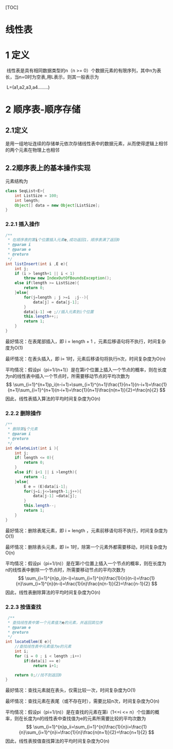 [TOC]



# 线性表	

# 1 定义



​        线性表是具有相同数据类型的n（n >= 0）个数据元素的有限序列，其中n为表长，当n=0时为空表,用L表示，则其一般表示为

​                                                                    L=(a1,a2,a3,a4........)

# 2 顺序表-顺序存储

## 2.1定义

​        是用一组地址连续的存储单元依次存储线性表中的数据元素，从而使得逻辑上相邻的两个元素在物理上也相邻	

## 2.2顺序表上的基本操作实现

元素结构为

```java
class SeqList<E>{
    int ListSize = 100;
    int length;
    Object[] data = new Object[ListSize];
}
```

### 2.2.1 插入操作

```java
/**
 * 在顺序表的第i个位置插入元素e,成功返回1，顺序表满了返回0
 * @param i
 * @param e
 * @return
 */
int listInsert(int i ,E e){
    int j;
    if (i > length+1 || i < 1)
        throw new IndexOutOfBoundsException();
    else if(length >= ListSize){
        return 0;
    }else{
        for(j=length ; j >=i  ;j--){
            data[j] = data[j-1];
        }
        data[i-1] =e ;//插入元素到i个位置
        this.length++;;
        return 1;
    }
}
```

最好情况：在表尾部插入，即 i =  length + 1 ，元素后移语句将不执行，时间复杂度为O(1)

最坏情况：在表头插入，即 i= 1时，元素后移语句将执行n次，时间复杂度为O(n)

平均情况：假设pi（pi=1/(n+1)）是在第i个位置上插入一个节点的概率，则在长度为n的线性表中插入一个节点时，所需要移动节点的平均次数为
$$
\sum_{i=1}^{n+1}p_i(n-i+1)=\sum_{i=1}^{n+1}\frac{1}{n+1}(n-i+1)=\frac{1}{n+1}\sum_{i=1}^{n+1}(n-i+1)=\frac{1}{n+1}\frac{n(n+1)}{2}=\frac{n}{2}
$$
因此，线性表插入算法的平均时间复杂度为O(n)

### 2.2.2  删除操作

```java
/**
 * 删除第i个元素
 * @param i
 * @return
 */
int deleteList(int i ){
    int j;
    if( length <= 0){
        return 0;
    }
    else if( i<1 || i >length){
        return -1;
    }else{
        E e = (E)data[i-1];
        for(j=i;j<=length-1;j++){
            data[j-1] =data[j];
        }
        this.length--;
        return 1;
    }
}
```

最好情况：删除表尾元素，即 i =  length ，元素前移语句将不执行，时间复杂度为O(1)

最坏情况：删除表头元素，即 i= 1时，除第一个元素外都需要移动，时间复杂度为O(n)

平均情况：假设pi（pi=1/(n)）是在第i个位置上插入一个节点的概率，则在长度为n的线性表中删除一个节点时，所需要移动节点的平均次数为
$$
\sum_{i=1}^{n}p_i(n-i)=\sum_{i=1}^{n}\frac{1}{n}(n-i)=\frac{1}{n}\sum_{i=1}^{n}(n-i)=\frac{1}{n}\frac{n(n-1)}{2}=\frac{n-1}{2}
$$
因此，线性表删除算法的平均时间复杂度为O(n)

### 2.2.3 按值查找

```java
 /**
 * 查找线性表中第一个元素值为e的元素，并返回其位序
 * @param e
 * @return
 */
int locateElem(E e){
    //查找线性表中元素值为e的元素
    int i;
    for (i = 0 ; i < length ;i++)
        if(data[i] == e)
            return i+1;

    return 0;//找不到返回0
}
```

最好情况：查找元素就在表头，仅需比较一次，时间复杂度为O(1)

最坏情况：查找元素在表尾（或不存在时），需要比较n次，时间复杂度为O(n)

平均情况：假设pi（pi=1/(n)）是在查找的元素在第i（1<=i <= n）个位置的概率，则在长度为n的线性表中查找值为e的元素所需要比较的平均次数为
$$
\sum_{i=1}^{n}p_ii=\sum_{i=1}^{n}\frac{1}{n}i=\frac{1}{n}\sum_{i=1}^{n}i=\frac{1}{n}\frac{n(n+1)}{2}=\frac{n+1}{2}
$$
因此，线性表按值查找算法的平均时间复杂度为O(n)



